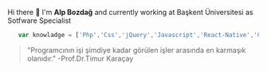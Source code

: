 Hi there 👋
I'm **Alp Bozdağ** and currently working at
Başkent Üniversitesi as Sotfware Specialist

```javascript
   var knowladge = ['Php','Css','jQuery','Javascript','React-Native','C#','.Net Entity Core','MySQL','Oracle','PL/SQL','MongoDB','NodeJS']
```

> "Programcının işi şimdiye kadar görülen işler arasında en karmaşık olanıdır." -Prof.Dr.Timur Karaçay

